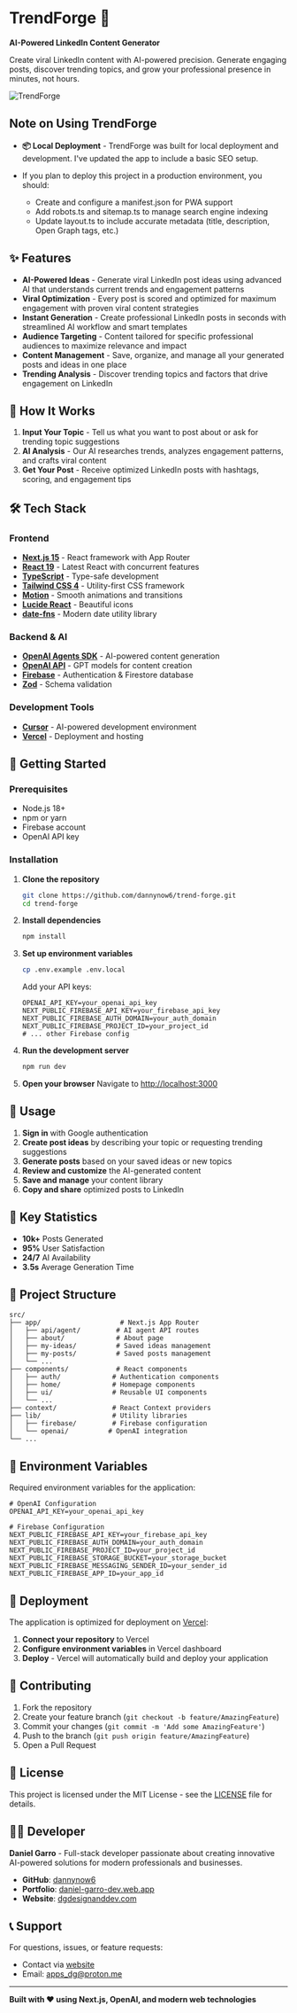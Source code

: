 # TrendForge 🚀

**AI-Powered LinkedIn Content Generator**

Create viral LinkedIn content with AI-powered precision. Generate engaging posts, discover trending topics, and grow your professional presence in minutes, not hours.

![TrendForge](./assets/logo.png)

## Note on Using TrendForge

- **📦 Local Deployment** - TrendForge was built for local deployment and development. I've updated the app to include a basic SEO setup.

- If you plan to deploy this project in a production environment, you should:
  - Create and configure a manifest.json for PWA support
  - Add robots.ts and sitemap.ts to manage search engine indexing
  - Update layout.ts to include accurate metadata (title, description, Open Graph tags, etc.)

## ✨ Features

- **AI-Powered Ideas** - Generate viral LinkedIn post ideas using advanced AI that understands current trends and engagement patterns
- **Viral Optimization** - Every post is scored and optimized for maximum engagement with proven viral content strategies
- **Instant Generation** - Create professional LinkedIn posts in seconds with streamlined AI workflow and smart templates
- **Audience Targeting** - Content tailored for specific professional audiences to maximize relevance and impact
- **Content Management** - Save, organize, and manage all your generated posts and ideas in one place
- **Trending Analysis** - Discover trending topics and factors that drive engagement on LinkedIn

## 🎯 How It Works

1. **Input Your Topic** - Tell us what you want to post about or ask for trending topic suggestions
2. **AI Analysis** - Our AI researches trends, analyzes engagement patterns, and crafts viral content
3. **Get Your Post** - Receive optimized LinkedIn posts with hashtags, scoring, and engagement tips

## 🛠️ Tech Stack

### Frontend

- **[Next.js 15](https://nextjs.org/)** - React framework with App Router
- **[React 19](https://react.dev/)** - Latest React with concurrent features
- **[TypeScript](https://www.typescriptlang.org/)** - Type-safe development
- **[Tailwind CSS 4](https://tailwindcss.com/)** - Utility-first CSS framework
- **[Motion](https://motion.dev/)** - Smooth animations and transitions
- **[Lucide React](https://lucide.dev/)** - Beautiful icons
- **[date-fns](https://date-fns.org/)** - Modern date utility library

### Backend & AI

- **[OpenAI Agents SDK](https://openai.github.io/openai-agents-js/)** - AI-powered content generation
- **[OpenAI API](https://openai.com/)** - GPT models for content creation
- **[Firebase](https://firebase.google.com/)** - Authentication & Firestore database
- **[Zod](https://zod.dev/)** - Schema validation

### Development Tools

- **[Cursor](https://cursor.com/)** - AI-powered development environment
- **[Vercel](https://vercel.com/)** - Deployment and hosting

## 🚀 Getting Started

### Prerequisites

- Node.js 18+
- npm or yarn
- Firebase account
- OpenAI API key

### Installation

1. **Clone the repository**

   ```bash
   git clone https://github.com/dannynow6/trend-forge.git
   cd trend-forge
   ```

2. **Install dependencies**

   ```bash
   npm install
   ```

3. **Set up environment variables**

   ```bash
   cp .env.example .env.local
   ```

   Add your API keys:

   ```env
   OPENAI_API_KEY=your_openai_api_key
   NEXT_PUBLIC_FIREBASE_API_KEY=your_firebase_api_key
   NEXT_PUBLIC_FIREBASE_AUTH_DOMAIN=your_auth_domain
   NEXT_PUBLIC_FIREBASE_PROJECT_ID=your_project_id
   # ... other Firebase config
   ```

4. **Run the development server**

   ```bash
   npm run dev
   ```

5. **Open your browser**
   Navigate to [http://localhost:3000](http://localhost:3000)

## 📱 Usage

1. **Sign in** with Google authentication
2. **Create post ideas** by describing your topic or requesting trending suggestions
3. **Generate posts** based on your saved ideas or new topics
4. **Review and customize** the AI-generated content
5. **Save and manage** your content library
6. **Copy and share** optimized posts to LinkedIn

## 🌟 Key Statistics

- **10k+** Posts Generated
- **95%** User Satisfaction
- **24/7** AI Availability
- **3.5s** Average Generation Time

## 📂 Project Structure

```
src/
├── app/                    # Next.js App Router
│   ├── api/agent/         # AI agent API routes
│   ├── about/             # About page
│   ├── my-ideas/          # Saved ideas management
│   ├── my-posts/          # Saved posts management
│   └── ...
├── components/            # React components
│   ├── auth/             # Authentication components
│   ├── home/             # Homepage components
│   ├── ui/               # Reusable UI components
│   └── ...
├── context/              # React Context providers
├── lib/                  # Utility libraries
│   ├── firebase/         # Firebase configuration
│   └── openai/          # OpenAI integration
└── ...
```

## 🔐 Environment Variables

Required environment variables for the application:

```env
# OpenAI Configuration
OPENAI_API_KEY=your_openai_api_key

# Firebase Configuration
NEXT_PUBLIC_FIREBASE_API_KEY=your_firebase_api_key
NEXT_PUBLIC_FIREBASE_AUTH_DOMAIN=your_auth_domain
NEXT_PUBLIC_FIREBASE_PROJECT_ID=your_project_id
NEXT_PUBLIC_FIREBASE_STORAGE_BUCKET=your_storage_bucket
NEXT_PUBLIC_FIREBASE_MESSAGING_SENDER_ID=your_sender_id
NEXT_PUBLIC_FIREBASE_APP_ID=your_app_id
```

## 🚀 Deployment

The application is optimized for deployment on [Vercel](https://vercel.com/):

1. **Connect your repository** to Vercel
2. **Configure environment variables** in Vercel dashboard
3. **Deploy** - Vercel will automatically build and deploy your application

## 🤝 Contributing

1. Fork the repository
2. Create your feature branch (`git checkout -b feature/AmazingFeature`)
3. Commit your changes (`git commit -m 'Add some AmazingFeature'`)
4. Push to the branch (`git push origin feature/AmazingFeature`)
5. Open a Pull Request

## 📄 License

This project is licensed under the MIT License - see the [LICENSE](./LICENSE) file for details.

## 👨‍💻 Developer

**Daniel Garro** - Full-stack developer passionate about creating innovative AI-powered solutions for modern professionals and businesses.

- **GitHub**: [dannynow6](https://github.com/dannynow6)
- **Portfolio**: [daniel-garro-dev.web.app](https://daniel-garro-dev.web.app/)
- **Website**: [dgdesignanddev.com](https://dgdesignanddev.com/)

## 📞 Support

For questions, issues, or feature requests:

- Contact via [website](https://dgdesignanddev.com/)
- Email: apps_dg@proton.me

---

**Built with ❤️ using Next.js, OpenAI, and modern web technologies**
